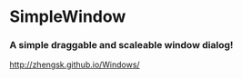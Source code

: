 # SimpleWindow
### A simple draggable and scaleable window dialog! 
http://zhengsk.github.io/Windows/
